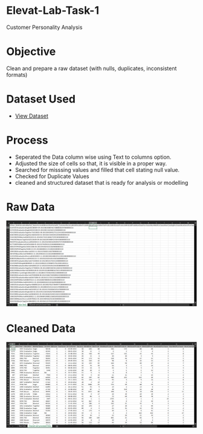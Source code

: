 # Elevat-Lab-Task-1
Customer Personality Analysis

# Objective
Clean and prepare a raw dataset (with nulls, duplicates, inconsistent formats)

# Dataset Used
- <a href = "https://github.com/Alazizu6798/Elevat-Lab-Task-1/blob/main/marketing_campaign.csv">View Dataset</a>
# Process
- Seperated the Data column wise using Text to columns option.
- Adjusted the size of cells so that, it is visible in a proper way.
- Searched for misssing values and filled that cell stating null value.
- Checked for Duplicate Values
- cleaned and structured dataset that is ready for analysis or modelling
# Raw Data 
![Screenshot(495)](https://github.com/Alazizu6798/Elevat-Lab-Task-1/blob/main/Screenshot%202025-04-07%20204813.png)

# Cleaned Data
![Screenshot(495)](https://github.com/Alazizu6798/Elevat-Lab-Task-1/blob/main/Screenshot%202025-04-07%20204941.png)

